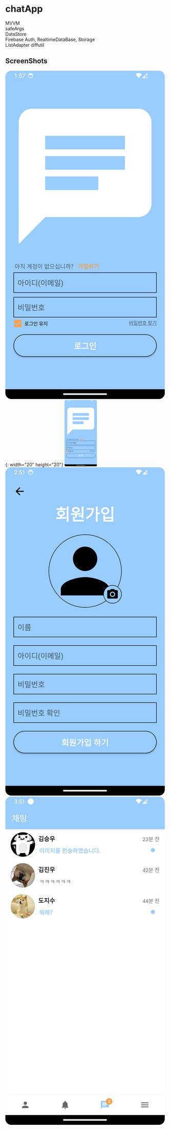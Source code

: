 # chatApp
MVVM  
safeArgs  
DataStore  
Firebase Auth, RealtimeDataBase, Storage  
ListAdapter diffutil

## ScreenShots
![텍스트](https://github.com/rnqhqaltjs/chatApp/blob/master/github_images/login.png){: width="20" height="20"}
<img src = "https://github.com/rnqhqaltjs/chatApp/blob/master/github_images/login.png" width="20%" height="20%">
![텍스트](https://github.com/rnqhqaltjs/chatApp/blob/master/github_images/register.png)
![텍스트](https://github.com/rnqhqaltjs/chatApp/blob/master/github_images/chat.png)
